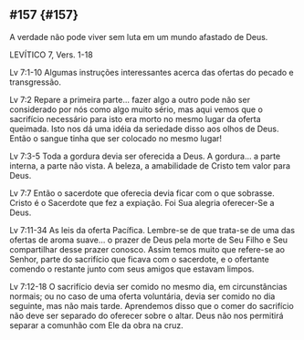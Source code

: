 ## #157 {#157}

A verdade não pode viver sem luta em um mundo afastado de Deus.

LEVÍTICO 7, Vers. 1-18

Lv 7:1-10 Algumas instruções interessantes acerca das ofertas do pecado e transgressão.

Lv 7:2 Repare a primeira parte... fazer algo a outro pode não ser considerado por nós como algo muito sério, mas aqui vemos que o sacrifício necessário para isto era morto no mesmo lugar da oferta queimada. Isto nos dá uma idéia da seriedade disso aos olhos de Deus. Então o sangue tinha que ser colocado no mesmo lugar!

Lv 7:3-5 Toda a gordura devia ser oferecida a Deus. A gordura... a parte interna, a parte não vista. A beleza, a amabilidade de Cristo tem valor para Deus.

Lv 7:7 Então o sacerdote que oferecia devia ficar com o que sobrasse. Cristo é o Sacerdote que fez a expiação. Foi Sua alegria oferecer-Se a Deus.

Lv 7:11-34 As leis da oferta Pacífica. Lembre-se de que trata-se de uma das ofertas de aroma suave... o prazer de Deus pela morte de Seu Filho e Seu compartilhar desse prazer conosco. Assim temos muito que refere-se ao Senhor, parte do sacrifício que ficava com o sacerdote, e o ofertante comendo o restante junto com seus amigos que estavam limpos.

Lv 7:12-18 O sacrifício devia ser comido no mesmo dia, em circunstâncias normais; ou no caso de uma oferta voluntária, devia ser comido no dia seguinte, mas não mais tarde. Aprendemos disso que o comer do sacrifício não deve ser separado do oferecer sobre o altar. Deus não nos permitirá separar a comunhão com Ele da obra na cruz.